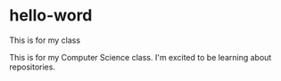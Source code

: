 # hello-word
This is for my class

This is for my Computer Science class. I'm excited to be learning about repositories.

